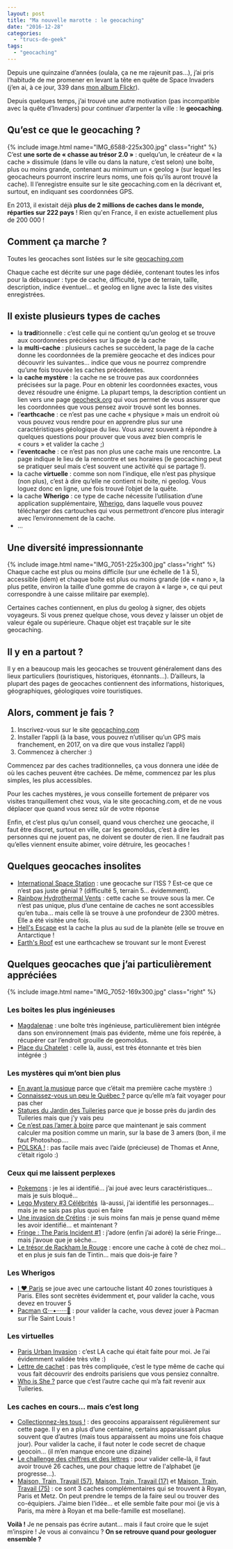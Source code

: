```yaml
---
layout: post
title: "Ma nouvelle marotte : le geocaching"
date: "2016-12-28"
categories: 
  - "trucs-de-geek"
tags: 
  - "geocaching"
---
```


Depuis une quinzaine d’années (oulala, ça ne me rajeunit pas...), j’ai pris l’habitude de me promener en levant la tête en quête de Space Invaders (j’en ai, à ce jour, 339 dans [mon album Flickr](https://flic.kr/s/4z1X)).

Depuis quelques temps, j’ai trouvé une autre motivation (pas incompatible avec la quête d’Invaders) pour continuer d’arpenter la ville : le **geocaching**.

## Qu’est ce que le geocaching ?

{% include image.html name="IMG_6588-225x300.jpg" class="right" %}
C’est **une sorte de « chasse au trésor 2.0 »** : quelqu’un, le créateur de « la cache » dissimule (dans le ville ou dans la nature, c’est selon) une boîte, plus ou moins grande, contenant au minimum un « geolog » (sur lequel les geocacheurs pourront inscrire leurs noms, une fois qu’ils auront trouvé la cache). Il l’enregistre ensuite sur le site geocaching.com en la décrivant et, surtout, en indiquant ses coordonnées GPS.

En 2013, il existait déjà **plus de 2 millions de caches dans le monde, réparties sur 222 pays** ! Rien qu'en France, il en existe actuellement plus de 200 000 !

## Comment ça marche ?

Toutes les geocaches sont listées sur le site [geocaching.com](https://www.geocaching.com)

Chaque cache est décrite sur une page dédiée, contenant toutes les infos pour la débusquer : type de cache, difficulté, type de terrain, taille, description, indice éventuel... et geolog en ligne avec la liste des visites enregistrées.

## Il existe plusieurs types de caches

- la **tradi**tionnelle : c’est celle qui ne contient qu’un geolog et se trouve aux coordonnées précisées sur la page de la cache
- la **multi-cache** : plusieurs caches se succèdent, la page de la cache donne les coordonnées de la première geocache et des indices pour découvrir les suivantes... indice que vous ne pourrez comprendre qu’une fois trouvée les caches précédentes.
- la **cache mystère** : la cache ne se trouve pas aux coordonnées précisées sur la page. Pour en obtenir les coordonnées exactes, vous devez résoudre une énigme. La plupart temps, la description contient un lien vers une page [geocheck.org](http://geocheck.org/) qui vous permet de vous assurer que les coordonnées que vous pensez avoir trouvé sont les bonnes.
- l’**earthcache** : ce n’est pas une cache « physique » mais un endroit où vous pouvez vous rendre pour en apprendre plus sur une caractéristiques géologique du lieu. Vous aurez souvent à répondre à quelques questions pour prouver que vous avez bien compris le « cours » et valider la cache ;)
- l’**eventcache** : ce n’est pas non plus une cache mais une rencontre. La page indique le lieu de la rencontre et ses horaires (le geocaching peut se pratiquer seul mais c’est souvent une activité qui se partage !).
- la cache **virtuelle** : comme son nom l’indique, elle n’est pas physique (non plus), c’est à dire qu’elle ne contient ni boite, ni geolog. Vous loguez donc en ligne, une fois trouvé l’objet de la quête.
- la cache **Wherigo** : ce type de cache nécessite l’utilisation d’une application supplémentaire, [Wherigo](http://www.wherigo.com/), dans laquelle vous pouvez télécharger des cartouches qui vous permettront d’encore plus interagir avec l’environnement de la cache.
- ...

## Une diversité impressionnante

{% include image.html name="IMG_7051-225x300.jpg" class="right" %}
Chaque cache est plus ou moins difficile (sur une échelle de 1 à 5), accessible (idem) et chaque boîte est plus ou moins grande (de « nano », la plus petite, environ la taille d’une gomme de crayon à « large », ce qui peut correspondre à une caisse militaire par exemple).

Certaines caches contiennent, en plus du geolog à signer, des objets voyageurs. Si vous prenez quelque chose, vous devez y laisser un objet de valeur égale ou supérieure. Chaque objet est traçable sur le site geocaching.

## Il y en a partout ?

Il y en a beaucoup mais les geocaches se trouvent généralement dans des lieux particuliers (touristiques, historiques, étonnants...). D’ailleurs, la plupart des pages de geocaches contiennent des informations, historiques, géographiques, géologiques voire touristiques.

## Alors, comment je fais ?

1. Inscrivez-vous sur le site [geocaching.com](https://www.geocaching.com)
2. Installer l’appli (à la base, vous pouvez n’utiliser qu’un GPS mais franchement, en 2017, on va dire que vous installez l’appli)
3. Commencez à chercher :)

Commencez par des caches traditionnelles, ça vous donnera une idée de où les caches peuvent être cachées. De même, commencez par les plus simples, les plus accessibles.

Pour les caches mystères, je vous conseille fortement de préparer vos visites tranquillement chez vous, via le site geocaching.com, et de ne vous déplacer que quand vous serez sûr de votre réponse

Enfin, et c’est plus qu’un conseil, quand vous cherchez une geocache, il faut être discret, surtout en ville, car les geomoldus, c’est à dire les personnes qui ne jouent pas, ne doivent se douter de rien. Il ne faudrait pas qu’elles viennent ensuite abimer, voire détruire, les geocaches !

## Quelques geocaches insolites

- [International Space Station](https://www.geocaching.com/geocache/GC1BE91_international-space-station) : une geocache sur l’ISS ? Est-ce que ce n’est pas juste génial ? (difficulté 5, terrain 5... évidemment).
- [Rainbow Hydrothermal Vents](https://www.geocaching.com/geocache/GCG822_rainbow-hydrothermal-vents?guid=adc42ce8-1aa0-42c7-b00e-4488a098105d) : cette cache se trouve sous la mer. Ce n’est pas unique, plus d’une centaine de caches ne sont accessibles qu’en tuba... mais celle là se trouve à une profondeur de 2300 mètres. Elle a été visitée une fois.
- [Hell's Escape](https://www.geocaching.com/geocache/GC2VMZ3_hells-escape) est la cache la plus au sud de la planète (elle se trouve en Antarctique !
- [Earth's Roof](https://www.geocaching.com/geocache/GC2BX63_earths-roof-mount-everest-peak?guid=7915c517-b033-4e7e-9660-1ac2be9dfa5f) est une earthcachew se trouvant sur le mont Everest

## Quelques geocaches que j’ai particulièrement appréciées

{% include image.html name="IMG_7052-169x300.jpg" class="right" %}

### Les boites les plus ingénieuses

- [Magdalenae](https://www.geocaching.com/seek/cache_details.aspx?guid=d98f5d71-23f5-4a8d-b786-686d635e23ee) : une boîte très ingénieuse, particulièrement bien intégrée dans son environnement (mais pas évidente, même une fois repérée, à récupérer car l’endroit grouille de geomoldus.
- [Place du Chatelet](https://www.geocaching.com/seek/cache_details.aspx?guid=fb129f94-2f14-4318-86b0-65c149c6c0b8) : celle là, aussi, est très étonnante et très bien intégrée :)

### Les mystères qui m’ont bien plus

- [En avant la musique](https://www.geocaching.com/seek/cache_details.aspx?guid=0ff15ccd-ba3e-4823-a46f-74ac13a325dc) parce que c’était ma première cache mystère :)
- [Connaissez-vous un peu le Québec ?](https://www.geocaching.com/seek/cache_details.aspx?guid=2078e8f4-56ff-4f00-96fd-5a0fdd3e29a8) parce qu’elle m’a fait voyager pour pas cher
- [Statues du Jardin des Tuileries](https://www.geocaching.com/seek/cache_details.aspx?guid=f64cf395-1423-43d7-bc6d-a9104a75da9f) parce que je bosse près du jardin des Tuileries mais que j’y vais peu
- [Ce n’est pas l’amer à boire](https://www.geocaching.com/seek/cache_details.aspx?wp=GC54A4G) parce que maintenant je sais comment calculer ma position comme un marin, sur la base de 3 amers (bon, il me faut Photoshop....
- [POLSKA !](https://www.geocaching.com/geocache/GC5GBX5_polska) : pas facile mais avec l’aide (précieuse) de Thomas et Anne, c’était rigolo :)

### Ceux qui me laissent perplexes

- [Pokemons](https://www.geocaching.com/geocache/GC6HTX9_pokemons) : je les ai identifié... j’ai joué avec leurs caractéristiques... mais je suis bloqué...
- [Lego Mystery #3 Célébrités](https://www.geocaching.com/geocache/GC52BBM_lego-mystery-3-celebrites
    )  là-aussi, j’ai identifié les personnages... mais je ne sais pas plus quoi en faire
- [Une invasion de Crétins](https://www.geocaching.com/geocache/GC68TD5_une-invasion-de-cretins) : je suis moins fan mais je pense quand même les avoir identifié... et maintenant ?
- [Fringe : The Paris Incident #1](https://www.geocaching.com/geocache/GC555JK_fringe-the-paris-incident-1) : j’adore (enfin j’ai adoré) la série Fringe... mais j’avoue que je sèche...
- [Le trésor de Rackham le Rouge](https://www.geocaching.com/geocache/GC3JCJK_le-tresor-de-rackham-le-rouge) : encore une cache à coté de chez moi... et en plus je suis fan de Tintin... mais que dois-je faire ?

### Les Wherigos

- [I ❤️ Paris](https://www.geocaching.com/seek/cache_details.aspx?guid=05a8ef1c-e938-4acd-97e6-536cb10e9807) se joue avec une cartouche listant 40 zones touristiques à Paris. Elles sont secrètes évidemment et, pour valider la cache, vous devez en trouver 5
- [Pacman ᗧ···•······👻](https://www.geocaching.com/geocache/GC2QQ4Z_pacman) : pour valider la cache, vous devez jouer à Pacman sur l’Île Saint Louis !

### Les virtuelles

- [Paris Urban Invasion](https://www.geocaching.com/seek/cache_details.aspx?guid=2bce2dde-b835-4911-8b1e-9879d44735d9) : c’est LA cache qui était faite pour moi. Je l’ai évidemment validée très vite :)
- [Lettre de cachet](https://www.geocaching.com/seek/cache_details.aspx?guid=12150877-9251-4b30-a183-3cf85206be9f) : pas très compliquée, c’est le type même de cache qui vous fait découvrir des endroits parisiens que vous pensiez connaître.
- [Who is She ?](https://www.geocaching.com/seek/cache_details.aspx?guid=959186e0-1d56-45b6-a495-626d8765b189) parce que c’est l’autre cache qui m’a fait revenir aux Tuileries.

### Les caches en cours... mais c’est long

- [Collectionnez-les tous !](https://www.geocaching.com/seek/cache_details.aspx?guid=33a6f963-1360-4649-9d54-bdff7475dc87) : des geocoins apparaissent régulièrement sur cette page. Il y en a plus d’une centaine, certains apparaissant plus souvent que d’autres (mais tous apparaissent au moins une fois chaque jour). Pour valider la cache, il faut noter le code secret de chaque geocoin... (il m’en manque encore une dizaine)
- [Le challenge des chiffres et des lettres](https://www.geocaching.com/geocache/GC23V5N_le-challenge-des-chiffres-et-des-lettres?guid=fb5494f1-e2b7-4352-ac48-43c58d31dd51) : pour valider celle-là, il faut avoir trouvé 26 caches, une pour chaque lettre de l'alphabet (je progresse...).
- [Maison, Train, Travail (57)](https://www.geocaching.com/seek/cache_details.aspx?guid=4cae8d9d-92dd-4ba3-99e3-646ec0c9aa4a), [Maison, Train, Travail (17)](https://www.geocaching.com/geocache/GC6A2E0_maison-train-travail-17?guid=e6d4e0ed-c005-4137-8643-a0205cf86512) et [Maison, Train, Travail (75)](https://www.geocaching.com/geocache/GC6A2EM_maison-train-travail-75?guid=93a93d8b-040a-41ab-9b75-c68a9166d84c) : ce sont 3 caches complémentaires qui se trouvent à Royan, Paris et Metz. On peut prendre le temps de la faire seul ou trouver des co-équipiers. J’aime bien l’idée... et elle semble faite pour moi (je vis à Paris, ma mère à Royan et ma belle-famille est mosellane).

**Voilà !** Je ne pensais pas écrire autant... mais il faut croire que le sujet m’inspire ! Je vous ai convaincu ? **On se retrouve quand pour geologuer ensemble ?**

